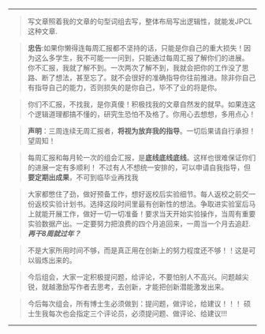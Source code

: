 *** 
> 写文章照着我的文章的句型词组去写，整体布局写出逻辑性，就能发JPCL这种文章.

> **忠告**:如果你懒得连每周汇报都不坚持的话，只能是你自己的重大损失！因为这么多学生，我不可能一一问到，只能通过每周汇报了解你们的进展。
你不汇报，我就了解不到。一次两次了解不到，我就会把你的工作没了思路、断了想法，甚至忘了。就不会很好的准确指导你往前推进。除非你自己有指导自己的能力，否则损失的是你自己，毕不了业的将是你。

> 你们不汇报，不找我，是你真傻！积极找我的文章自然发的就早。如果连这个逻辑道理都搞不懂的，研究生恐怕不及格了。你用心去想想，多用点心！

> **声明**：三周连续无周汇报者，**将视为放弃我的指导**。一切后果请自行承担！望周知！ 

> 每周汇报和每月轮一次的组会汇报，是**底线底线底线**。这样也很难保证你们的进展一定有多顺利！
不过有人不想统一安排的，可以申请自我指导，但**要定期出成果**，不可到临毕业再找我

> 大家都憋住了劲，做好预备工作，想好返校后实验细节。每人返校之前交一份返校实验计划书。选择这段时间里最有创新性的想法。争取进实验室后马上就能开展工作，做好一切一切准备！要求当天开始实验操作，当周有重要实验数据产出。一定要努力把浪费的四个月追回来，一周当一个月去追赶.  ***再干8周就过年？*** 

> 不是大家所用时间不够，而是真正用在创新上的努力程度还不够！！这是可以锻炼出来的。 

> 今后组会，大家一定积极提问题，给评论，不要怕别人不高兴。问题越尖锐，就越激励写作者去思考，去创新，才能把创新潜能激发出来。

> 今后每次组会，所有博士生必须做到：提问题，做评论，给建议！！！ 硕士生我每次也会指定三个评论员，必须提问题、做评论、给建议!!! 
*** 
